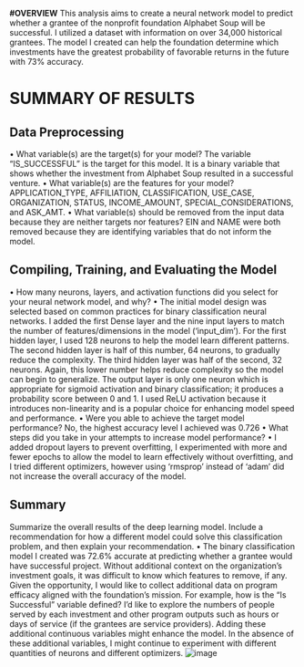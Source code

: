 **#OVERVIEW**
This analysis aims to create a neural network model to predict whether a grantee of the nonprofit foundation Alphabet Soup will be successful. I utilized a dataset with information on over 34,000 historical grantees. The model I created can help the foundation determine which investments have the greatest probability of favorable returns in the future with 73% accuracy.

# SUMMARY OF RESULTS
## Data Preprocessing
•	What variable(s) are the target(s) for your model? The variable “IS_SUCCESSFUL” is the target for this model. It is a binary variable that shows whether the investment from Alphabet Soup resulted in a successful venture.
•	What variable(s) are the features for your model? APPLICATION_TYPE, AFFILIATION, CLASSIFICATION, USE_CASE, ORGANIZATION, STATUS, INCOME_AMOUNT, SPECIAL_CONSIDERATIONS, and ASK_AMT.
•	What variable(s) should be removed from the input data because they are neither targets nor features? EIN and NAME were both removed because they are identifying variables that do not inform the model.
## Compiling, Training, and Evaluating the Model
•	How many neurons, layers, and activation functions did you select for your neural network model, and why? 
•	The initial model design was selected based on common practices for binary classification neural networks. I added the first Dense layer and the nine input layers to match the number of features/dimensions in the model (‘input_dim’). For the first hidden layer, I used 128 neurons to help the model learn different patterns. The second hidden layer is half of this number, 64 neurons, to gradually reduce the complexity. The third hidden layer was half of the second, 32 neurons. Again, this lower number helps reduce complexity so the model can begin to generalize. The output layer is only one neuron which is appropriate for sigmoid activation and binary classification; it produces a probability score between 0 and 1. I used ReLU activation because it introduces non-linearity and is a popular choice for enhancing model speed and performance.
•	Were you able to achieve the target model performance? No, the highest accuracy level I achieved was 0.726
•	What steps did you take in your attempts to increase model performance?
•	I added dropout layers to prevent overfitting, I experimented with more and fewer epochs to allow the model to learn effectively without overfitting, and I tried different optimizers, however using ‘rmsprop’ instead of ‘adam’ did not increase the overall accuracy of the model.
## Summary
Summarize the overall results of the deep learning model. Include a recommendation for how a different model could solve this classification problem, and then explain your recommendation.
•	The binary classification model I created was 72.6% accurate at predicting whether a grantee would have successful project. Without additional context on the organization’s investment goals, it was difficult to know which features to remove, if any. Given the opportunity, I would like to collect additional data on program efficacy aligned with the foundation’s mission. For example, how is the “Is Successful” variable defined? I’d like to explore the numbers of people served by each investment and other program outputs such as hours or days of service (if the grantees are service providers). Adding these additional continuous variables might enhance the model. In the absence of these additional variables, I might continue to experiment with different quantities of neurons and different optimizers.
![image](https://github.com/virgowolf/deep-learning/assets/156024981/186f8ee2-49b8-4333-bd83-a7827da94440)

